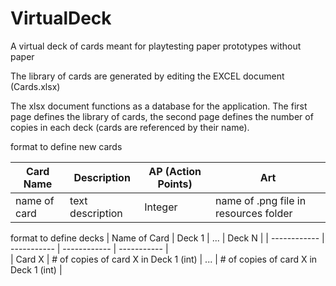 # VirtualDeck
A virtual deck of cards meant for playtesting paper prototypes without paper

The library of cards are generated by editing the EXCEL document (Cards.xlsx)

The xlsx document functions as a database for the application.   The first page defines the library of cards, the second page defines the number of copies in each deck (cards are referenced by their name). 

format to define new cards

| Card Name   | Description | AP (Action Points) | Art  |
| ----------- | ----------- | ----------- | ----------- |
| name of card      | text description       | Integer     | name of .png file in resources folder            |

format to define decks
| Name of Card | Deck 1      |    ...       | Deck N      |
| ------------ | ----------- | ------------ | ----------- |  
| Card X       | # of copies of card X in Deck 1 (int) | ...      | # of copies of card X in Deck 1 (int) |
